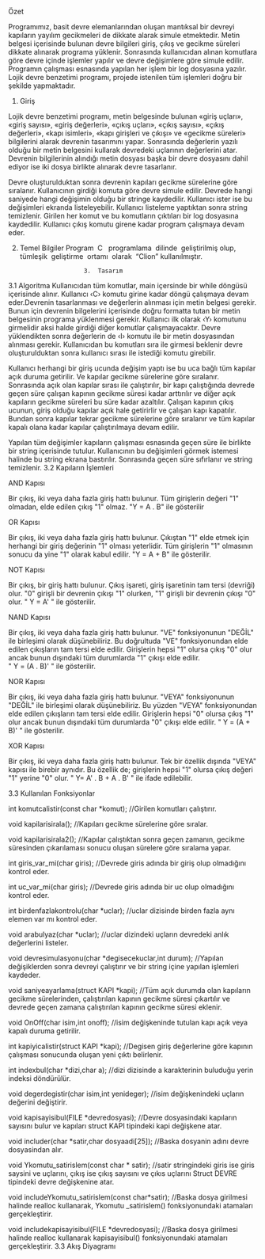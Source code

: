 
Özet

Programımız, basit devre elemanlarından oluşan mantıksal bir devreyi kapıların yayılım gecikmeleri de dikkate alarak simule etmektedir. Metin belgesi içerisinde bulunan devre bilgileri giriş, çıkış ve gecikme süreleri dikkate alınarak programa yüklenir. Sonrasında kullanıcıdan alınan komutlara göre devre içinde işlemler yapılır ve devre değişimlere göre simule edilir. Programın çalışması esnasında yapılan her işlem bir log dosyasına yazılır. Lojik devre benzetimi programı, projede istenilen tüm işlemleri doğru bir şekilde yapmaktadır.  


1.  Giriş

Lojik devre benzetimi programı, metin belgesinde bulunan «giriş uçları», «giriş sayısı», «giriş değerleri», «çıkış uçları», «çıkış sayısı», «çıkış değerleri», «kapı isimleri», «kapı girişleri ve çıkışı» ve «gecikme süreleri» bilgilerini alarak devrenin tasarımını yapar. Sonrasında değerlerin yazılı olduğu bir metin belgesini kullarak devredeki uçlarının değerlerini atar. Devrenin bilgilerinin alındığı metin dosyası başka bir devre dosyasını  dahil ediyor ise iki dosya birlikte alınarak devre tasarlanır.

Devre oluşturulduktan sonra devrenin kapıları gecikme sürelerine göre sıralanır. Kullanıcının girdiği komuta göre devre simule edilir. Devrede hangi saniyede hangi değişimin olduğu bir stringe kaydedilir. Kullanıcı ister ise bu değişimleri ekranda listeleyebilir. Kullanıcı listeleme yaptıktan sonra string temizlenir. Girilen her komut ve bu komutların çıktıları bir log dosyasına kaydedilir. Kullanıcı çıkış komutu girene kadar program çalışmaya devam eder.

2.  Temel Bilgiler
Program​ ​ C ​ ​ programlama​ ​ dilinde​ ​ geliştirilmiş​ ​ olup,
tümleşik​ ​ geliştirme​ ​ ortamı​ ​ olarak​ ​ “Clion”
kullanılmıştır. 

                          3.  Tasarım
3.1  Algoritma
Kullanıcıdan tüm komutlar, main içersinde  bir while döngüsü içerisinde alınır. Kullanıcı ‹C› komutu girine kadar döngü çalışmaya devam eder.Devrenin tasarlanması ve değerlerin alınması için metin belgesi gerekir. Bunun için devrenin bilgelerini içerisinde doğru formatta tutan bir metin belgesinin programa yüklenmesi gerekir. Kullanıcı ilk olarak ‹Y› komutunu girmelidir aksi halde girdiği diğer komutlar çalışmayacaktır. Devre yüklendikten sonra değerlerin de ‹I›  komutu ile bir metin dosyasından alınması gerekir. Kullanıcıdan bu komutları sıra ile girmesi beklenir devre oluşturulduktan sonra kullanıcı sırası ile istediği komutu girebilir. 

Kullanıcı herhangi bir giriş ucunda değişim yaptı ise bu uca bağlı tüm kapılar açık duruma getirilir. Ve kapılar gecikme sürelerine göre sıralanır. Sonrasında açık olan kapılar sırası ile çalıştırılır, bir kapı çalıştığında devrede geçen süre çalışan  kapının gecikme süresi kadar arttırılır ve diğer açık kapıların gecikme süreleri bu süre kadar azaltılır. Çalışan kapının çıkış ucunun, giriş olduğu kapılar açık hale getirirlir ve çalışan kapı kapatılır. Bundan sonra kapılar tekrar gecikme sürelerine göre sıralanır ve tüm kapılar kapalı olana kadar kapılar çalıştırılmaya devam edilir.

Yapılan tüm değişimler kapıların çalışması esnasında geçen süre ile birlikte bir string içerisinde tutulur. Kullanıcının bu değişimleri görmek istemesi halinde bu string ekrana bastırılır. Sonrasında geçen süre sıfırlanır ve string temizlenir.
3.2 Kapıların İşlemleri


AND Kapısı

Bir çıkış, iki veya daha fazla giriş hattı bulunur.  Tüm girişlerin değeri "1" olmadan, elde edilen çıkış "1" olmaz. 
"Y = A . B" ile gösterilir


OR Kapısı

Bir çıkış, iki veya daha fazla giriş hattı bulunur. Çıkıştan "1" elde etmek için herhangi bir giriş değerinin "1" olması yeterlidir. Tüm girişlerin "1" olmasının sonucu da yine "1" olarak kabul edilir.
"Y = A + B" ile gösterilir.


NOT Kapısı

Bir çıkış, bir giriş hattı bulunur. Çıkış işareti, giriş işaretinin
tam tersi (devriği) olur. "0" girişli bir devrenin çıkışı "1"
olurken, "1" girişli bir devrenin çıkışı "0" olur. 
" Y = A' " ile  gösterilir.


NAND Kapısı

Bir çıkış, iki veya daha fazla giriş hattı bulunur. "VE" fonksiyonunun "DEĞİL" ile birleşimi olarak düşünebiliriz. Bu doğrultuda "VE" fonksiyonundan elde edilen çıkışların tam tersi elde edilir. Girişlerin hepsi "1" olursa çıkış "0" olur ancak bunun dışındaki tüm durumlarda "1" çıkışı elde edilir.  
" Y = (A . B)' " ile gösterilir. 


NOR Kapısı

Bir çıkış, iki veya daha fazla giriş hattı bulunur. "VEYA" fonksiyonunun "DEĞİL" ile birleşimi olarak düşünebiliriz. Bu yüzden "VEYA" fonksiyonundan elde edilen çıkışların tam tersi elde edilir. Girişlerin hepsi "0" olursa çıkış "1" olur ancak bunun dışındaki tüm durumlarda "0" çıkışı elde edilir.
 " Y = (A + B)' " ile gösterilir.


XOR Kapısı

Bir çıkış, iki veya daha fazla giriş hattı bulunur. Tek bir özellik dışında "VEYA" kapısı ile birebir aynıdır. Bu özellik de; girişlerin hepsi "1" olursa çıkış değeri "1" yerine "0" olur. " Y= A' . B + A . B' " ile ifade edilebilir.











3.3 Kullanılan Fonksiyonlar

int komutcalistir(const char *komut);
//Girilen komutları çalıştırır.

void kapilarisirala();
//Kapıları gecikme sürelerine göre sıralar.

void kapilarisirala2();
//Kapılar çalıştıktan sonra geçen zamanın, gecikme süresinden çıkarılaması sonucu oluşan sürelere göre sıralama yapar.

int giris_var_mi(char giris);
//Devrede giris adında bir giriş olup olmadığını kontrol eder. 

int uc_var_mi(char giris);
//Devrede giris adında bir uc olup olmadığını kontrol eder.

int birdenfazlakontrolu(char *uclar);
//uclar dizisinde birden fazla aynı elemen var mı kontrol eder.

void arabulyaz(char *uclar);
//uclar dizindeki uçların devredeki anlık değerlerini listeler.

void devresimulasyonu(char *degisecekuclar,int durum);
//Yapılan değişiklerden sonra devreyi çalıştırır ve bir string içine yapılan işlemleri kaydeder.

void saniyeayarlama(struct KAPI *kapi);
//Tüm açık durumda olan kapıların gecikme sürelerinden, çalıştırılan kapının gecikme süresi çıkartılır ve devrede geçen zamana çalıştırılan kapının gecikme süresi eklenir.

void OnOff(char isim,int onoff);
//isim değişkeninde tutulan kapı açık veya kapalı duruma getirilir.

int kapiyicalistir(struct KAPI *kapi);
//Degisen giriş değerlerine göre kapının çalışması sonucunda oluşan yeni çıktı belirlenir.

int indexbul(char *dizi,char a);
//dizi dizisinde a karakterinin buluduğu yerin indeksi döndürülür.

void degerdegistir(char isim,int yenideger);
//isim değişkenindeki uçların değerini değiştirir.

void kapisayisibul(FILE *devredosyasi);
//Devre dosyasindaki kapıların sayısını bulur ve kapıları struct KAPI tipindeki kapi değişkene atar.

void includer(char *satir,char dosyaadi[25]);
//Baska dosyanin adını devre dosyasindan alır.

void Ykomutu_satirislem(const char * satir);
//satir stringindeki giris ise giris saysini ve uçlarını, çıkış ise çıkış sayısını ve çıkıs uçlarını Struct DEVRE tipindeki devre değişkenine atar.

void includeYkomutu_satirislem(const char*satir);
//Baska dosya girilmesi halinde realloc kullanarak, Ykomutu _satirislem() fonksiyonundaki atamaları gerçekleştirir.

void includekapisayisibul(FILE *devredosyasi);
//Baska dosya girilmesi halinde realloc kullanarak
kapisayisibul() fonksiyonundaki atamaları gerçekleştirir.
3.3​ ​Akış​ ​Diyagramı
